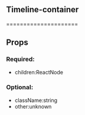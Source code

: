 
## Timeline-container
=====================
## Props


### Required:
 - children:ReactNode

### Optional:
 - className:string
 - other:unknown